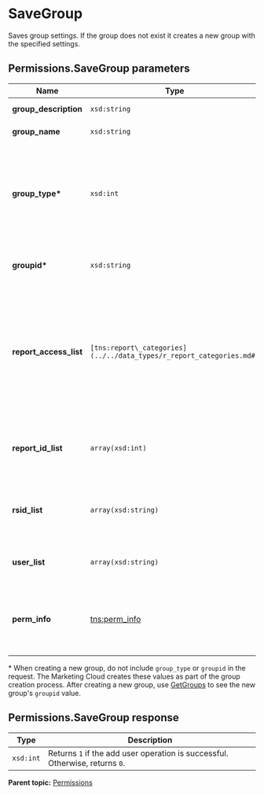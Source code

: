 # SaveGroup

Saves group settings. If the group does not exist it creates a new group with the specified settings.

## Permissions.SaveGroup parameters

|Name|Type|Description|
|----|----|-----------|
|**group\_description** |`xsd:string` | A group description. |
|**group\_name** |`xsd:string` |A group name.|
|**group\_type\*** |`xsd:int` | A group type. Supported types include: `0`: Custom group. `1`: Pre-defined group. |
|**groupid\*** |`xsd:string` |A permission group identifier.|
|**report\_access\_list** |`[tns:report\_categories](../../data_types/r_report_categories.md#)` | A list of permissions categories for the group's members. Supported categories include: `0`: No access. `1`: Some access. `2`: All access. |
|**report\_id\_list** |`array(xsd:int)` |List of report IDs if the reports are in a partial group.|
|**rsid\_list** |`array(xsd:string)` |List of report suite IDs accessible by the group.|
|**user\_list** |`array(xsd:string)` |List of user accounts to assign to this group.|
|**perm\_info** |[tns:perm\_info](../../data_types/r_perm_info.md#) |The permissions data to associate with the permissions group.|

\* When creating a new group, do not include `group_type` or `groupid` in the request. The Marketing Cloud creates these values as part of the group creation process. After creating a new group, use [GetGroups](r_getGroups.md#) to see the new group's `groupid` value.

## Permissions.SaveGroup response

|Type|Description|
|----|-----------|
|`xsd:int` |Returns `1` if the add user operation is successful. Otherwise, returns `0`.|

**Parent topic:** [Permissions](../../methods/permissions/c_api_admin_methods_permissions.md)

